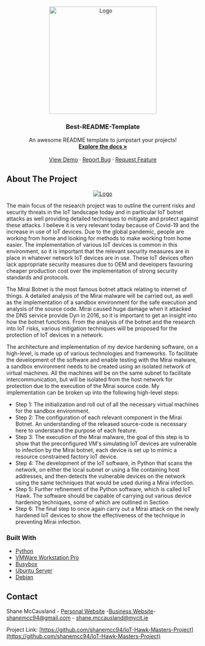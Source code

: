 <!--
*** Thanks for checking out the Best-README-Template. If you have a suggestion
*** that would make this better, please fork the repo and create a pull request
*** or simply open an issue with the tag "enhancement".
*** Thanks again! Now go create something AMAZING! :D
-->



<!-- PROJECT SHIELDS -->
<!--
*** I'm using markdown "reference style" links for readability.
*** Reference links are enclosed in brackets [ ] instead of parentheses ( ).
*** See the bottom of this document for the declaration of the reference variables
*** for contributors-url, forks-url, etc. This is an optional, concise syntax you may use.
*** https://www.markdownguide.org/basic-syntax/#reference-style-links
***[![Contributors][contributors-shield]][contributors-url]
***[![Forks][forks-shield]][forks-url]
***[![Stargazers][stars-shield]][stars-url]
***[![Issues][issues-shield]][issues-url]
***[![MIT License][license-shield]][license-url]
***[![LinkedIn][linkedin-shield]][linkedin-url]



<!-- PROJECT LOGO -->
<br />
<p align="center">
  <a href="https://www.mtu.ie/">
    <img src="https://marketing.cit.ie/contentfiles/images/MTU/Logos/MTU-social-Profile-Logo.jpg" alt="Logo" width="280" height="280">
  </a>

  <h3 align="center">Best-README-Template</h3>

  <p align="center">
    An awesome README template to jumpstart your projects!
    <br />
    <a href="https://github.com/othneildrew/Best-README-Template"><strong>Explore the docs »</strong></a>
    <br />
    <br />
    <a href="https://github.com/othneildrew/Best-README-Template">View Demo</a>
    ·
    <a href="https://github.com/othneildrew/Best-README-Template/issues">Report Bug</a>
    ·
    <a href="https://github.com/othneildrew/Best-README-Template/issues">Request Feature</a>
  </p>
</p>



<!-- 
<details open="open">
  <summary>Table of Contents</summary>
  <ol>
    <li>
      <a href="#about-the-project">About The Project</a>
      <ul>
        <li><a href="#built-with">Built With</a></li>
      </ul>
    </li>
    <li>
      <a href="#getting-started">Getting Started</a>
      <ul>
        <li><a href="#prerequisites">Prerequisites</a></li>
        <li><a href="#installation">Installation</a></li>
      </ul>
    </li>
    <li><a href="#usage">Usage</a></li>
    <li><a href="#roadmap">Roadmap</a></li>
    <li><a href="#contributing">Contributing</a></li>
    <li><a href="#contact">Contact</a></li>
    <li><a href="#acknowledgements">Acknowledgements</a></li>
  </ol>
</details>
TABLE OF CONTENTS -->


<!-- ABOUT THE PROJECT -->
## About The Project


<p align="center">
<a href="https://www.mtu.ie/">
    <img src="https://shanemccausland.com/wp-content/uploads/2021/08/iot_hawk_logo.png" alt="Logo" >
  </a>
</p>

The main focus of the research project was to outline the current risks and security threats in the IoT landscape today and in particular IoT botnet attacks as well providing detailed techniques to mitigate and protect against these attacks. I believe it is very relevant today because of Covid-19 and the increase in use of IoT devices. Due to the global pandemic, people are working from home and looking for methods to make working from home easier. The implementation of various IoT devices is common in this environment, so it is important that the relevant security measures are in place in whatever network IoT devices are in use. These IoT devices often lack appropriate security measures due to OEM and developers favouring cheaper production cost over the implementation of strong security standards and protocols. 

The Mirai Botnet is the most famous botnet attack relating to internet of things. A detailed analysis of the Mirai malware will be carried out, as well as the implementation of a sandbox environment for the safe execution and analysis of the source code. Mirai caused huge damage when it attacked the DNS service provide Dyn in 2016, so it is important to get an insight into how the botnet functions. From the analysis of the botnet and the research into IoT risks, various mitigation techniques will be proposed for the protection of IoT devices in a network.

The architecture and implementation of my device hardening software, on a high-level, is made up of various technologies and frameworks. To facilitate the development of the software and enable testing with the Mirai malware, a sandbox environment needs to be created using an isolated network of virtual machines. All the machines will be on the same subnet to facilitate intercommunication, but will be isolated from the host network for protection due to the execution of the Mirai source code. My implementation can be broken up into the following high-level steps:
* Step 1: The initialization and roll out of all the necessary virtual machines for the sandbox environment.
* Step 2: The configuration of each relevant component in the Mirai Botnet. An understanding of the released source-code is necessary here to understand the purpose of each     feature.
* Step 3: The execution of the Mirai malware, the goal of this step is to show that the preconfigured VM's simulating IoT devices are vulnerable to infection by the Mirai botnet, each device is set up to mimic a resource constrained factory IoT device.
* Step 4: The development of the IoT software, in Python that scans the network, on either the local subnet or using a file containing host addresses, and then detects the vulnerable devices on the network using the same techniques that would be used during a Mirai infection.
* Step 5: Further refinement of the Python software, which is called IoT Hawk. The software should be capable of carrying out various device hardening techniques, some of which are outlined in Section
* Step 6: The final step to once again carry out a Mirai attack on the newly hardened IoT devices to show the effectiveness of the technique in preventing Mirai infection.




### Built With


* [Python](https://www.python.org/)
* [VMWare Workstation Pro](https://jquery.com)
* [Busybox](https://www.busybox.net/) 
* [Ubuntu Server](https://ubuntu.com/download/server)
* [Debian](https://www.debian.org/)






<!-- GETTING STARTED
## Getting Started-->

<!---This is an example of how you may give instructions on setting up your project locally.
To get a local copy up and running follow these simple example steps.-->

<!---### Prerequisites


### Installation-->

<!---1. Get a free API Key at [https://example.com](https://example.com)
2. Clone the repo
   ```sh
   git clone https://github.com/your_username_/Project-Name.git
   ```
3. Install NPM packages
   ```sh
   npm install
   ```
4. Enter your API in `config.js`
   ```JS
   const API_KEY = 'ENTER YOUR API';
   ```
-->



<!-- USAGE EXAMPLES -->
<!---## Usage

Use this space to show useful examples of how a project can be used. Additional screenshots, code examples and demos work well in this space. You may also link to more resources.

_For more examples, please refer to the [Documentation](https://example.com)_-->



<!-- ROADMAP -->
<!---## Roadmap

See the [open issues](https://github.com/othneildrew/Best-README-Template/issues) for a list of proposed features (and known issues).-->



<!-- CONTRIBUTING -->
<!---## Contributing

Contributions are what make the open source community such an amazing place to be learn, inspire, and create. Any contributions you make are **greatly appreciated**.

1. Fork the Project
2. Create your Feature Branch (`git checkout -b feature/AmazingFeature`)
3. Commit your Changes (`git commit -m 'Add some AmazingFeature'`)
4. Push to the Branch (`git push origin feature/AmazingFeature`)
5. Open a Pull Request-->



<!-- LICENSE -->
<!---## License

Distributed under the MIT License. See `LICENSE` for more information.



<!-- CONTACT -->
## Contact

Shane McCausland - [Personal Website](https://shanemccausland.com/) -[Business Website](https://smcdev.ie/)- shanemcc94@gmail.com - shane.mccausland@mycit.ie

Project Link: [https://github.com/shanemcc94/IoT-Hawk-Masters-Project](https://github.com/shanemcc94/IoT-Hawk-Masters-Project)







<!-- MARKDOWN LINKS & IMAGES -->
<!-- https://www.markdownguide.org/basic-syntax/#reference-style-links -->
[contributors-shield]: https://img.shields.io/github/contributors/othneildrew/Best-README-Template.svg?style=for-the-badge
[contributors-url]: https://github.com/othneildrew/Best-README-Template/graphs/contributors
[forks-shield]: https://img.shields.io/github/forks/othneildrew/Best-README-Template.svg?style=for-the-badge
[forks-url]: https://github.com/othneildrew/Best-README-Template/network/members
[stars-shield]: https://img.shields.io/github/stars/othneildrew/Best-README-Template.svg?style=for-the-badge
[stars-url]: https://github.com/othneildrew/Best-README-Template/stargazers
[issues-shield]: https://img.shields.io/github/issues/othneildrew/Best-README-Template.svg?style=for-the-badge
[issues-url]: https://github.com/othneildrew/Best-README-Template/issues
[license-shield]: https://img.shields.io/github/license/othneildrew/Best-README-Template.svg?style=for-the-badge
[license-url]: https://github.com/othneildrew/Best-README-Template/blob/master/LICENSE.txt
[linkedin-shield]: https://img.shields.io/badge/-LinkedIn-black.svg?style=for-the-badge&logo=linkedin&colorB=555
[linkedin-url]: https://linkedin.com/in/othneildrew
[product-screenshot]: images/screenshot.png
